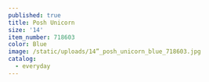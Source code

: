 ```yaml
---
published: true
title: Posh Unicorn
size: '14'
item_number: 718603
color: Blue
image: /static/uploads/14”_posh_unicorn_blue_718603.jpg
catalog:
  - everyday
---
```


